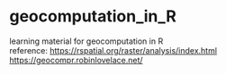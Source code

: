 # geocomputation_in_R
learning material for geocomputation in R
<br>
reference:
https://rspatial.org/raster/analysis/index.html
https://geocompr.robinlovelace.net/
